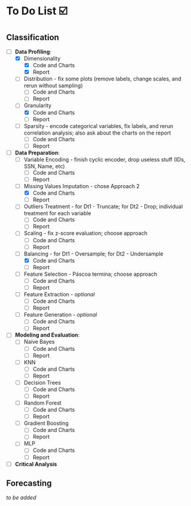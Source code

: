 # To Do List ☑️

## Classification 

* [ ] **Data Profiling**:
  * [X] Dimensionality
    * [X] Code and Charts
    * [X] Report
  * [ ] Distribution - fix some plots (remove labels, change scales, and rerun without sampling)
    * [ ] Code and Charts
    * [ ] Report
  * [ ] Granularity
    * [X] Code and Charts
    * [ ] Report
  * [ ] Sparsity - encode categorical variables, fix labels, and rerun correlation analysis; also ask about the charts on the report
    * [ ] Code and Charts
    * [ ] Report

* [ ] **Data Preparation**:
  * [ ] Variable Encoding - finish cyclic encoder, drop useless stuff (IDs, SSN, Name, etc)
    * [ ] Code and Charts
    * [ ] Report
  * [ ] Missing Values Imputation - chose Approach 2 
    * [X] Code and Charts
    * [ ] Report
  * [ ] Outliers Treatment - for Dt1 - Truncate; for Dt2 - Drop; individual treatment for each variable
    * [ ] Code and Charts
    * [ ] Report
  * [ ] Scaling - fix z-score evaluation; choose approach
    * [ ] Code and Charts
    * [ ] Report
  * [ ] Balancing - for Dt1 - Oversample; for Dt2 - Undersample
    * [X] Code and Charts
    * [ ] Report
  * [ ] Feature Selection - Páscoa termina; choose approach
    * [ ] Code and Charts
    * [ ] Report
  * [ ] Feature Extraction - _optional_
    * [ ] Code and Charts
    * [ ] Report
  * [ ] Feature Generation - _optional_
    * [ ] Code and Charts
    * [ ] Report

* [ ] **Modeling and Evaluation**:
  * [ ] Naive Bayes
    * [ ] Code and Charts
    * [ ] Report
  * [ ] KNN
    * [ ] Code and Charts
    * [ ] Report
  * [ ] Decision Trees
    * [ ] Code and Charts
    * [ ] Report
  * [ ] Random Forest
    * [ ] Code and Charts
    * [ ] Report
  * [ ] Gradient Boosting
    * [ ] Code and Charts
    * [ ] Report
  * [ ] MLP
    * [ ] Code and Charts
    * [ ] Report

* [ ] **Critical Analysis**

## Forecasting

_to be added_